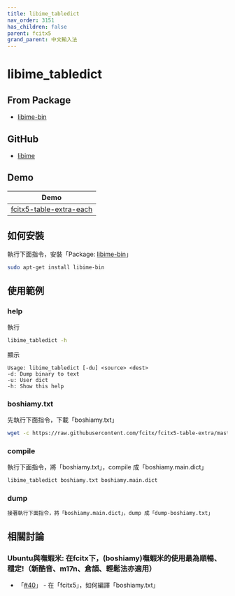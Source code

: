 ```yaml
---
title: libime_tabledict
nav_order: 3151
has_children: false
parent: fcitx5
grand_parent: 中文輸入法
---
```



# libime_tabledict


## From Package

* [libime-bin](https://samwhelp.github.io/note-about-ubuntu/read/subject/im/fcitx5/package/libime-bin.html)


## GitHub

* [libime](https://github.com/fcitx/libime)


## Demo

| Demo |
| --- |
| [fcitx5-table-extra-each](https://github.com/samwhelp/demo-forum-case/tree/main/demo/fcitx5-table-extra-each) |


## 如何安裝

執行下面指令，安裝「Package: [libime-bin](https://packages.ubuntu.com/jammy/libime-bin)」

``` sh
sudo apt-get install libime-bin
```


## 使用範例


### help

執行

``` sh
libime_tabledict -h
```

顯示

```
Usage: libime_tabledict [-du] <source> <dest>
-d: Dump binary to text
-u: User dict
-h: Show this help
```


### boshiamy.txt

先執行下面指令，下載「boshiamy.txt」

``` sh
wget -c https://raw.githubusercontent.com/fcitx/fcitx5-table-extra/master/tables/boshiamy.txt
```


### compile

執行下面指令，將「boshiamy.txt」，compile 成「boshiamy.main.dict」

``` sh
libime_tabledict boshiamy.txt boshiamy.main.dict
```

### dump

``` sh
接著執行下面指令，將「boshiamy.main.dict」，dump 成「dump-boshiamy.txt」
```

## 相關討論

### Ubuntu與嘸蝦米: 在fcitx下，(boshiamy)嘸蝦米的使用最為順暢、穩定!（新酷音、m17n、倉頡、輕鬆法亦適用）

* 「[#40](https://www.ubuntu-tw.org/modules/newbb/viewtopic.php?post_id=364424#forumpost364424)」 - 在「fcitx5」，如何編譯「boshiamy.txt」
